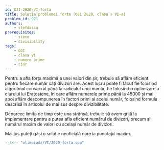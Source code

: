 ```yaml
---
id: OJI-2020-VI-forta
title: Soluția problemei forta (OJI 2020, clasa a VI-a)
problem_id: 921
authors: 
    - stefdasca
prerequisites:
    - sieve
    - divisibility
tags:
    - OJI
    - clasa VI
    - numere prime
    - ciur
---
```


Pentru a afla forța maximă a unei valori din șir, trebuie să aflăm eficient pentru
fiecare număr câți divizori are. Acest lucru poate fi făcut fie folosind algoritmul
consacrat până la radicalul unui număr, fie folosind o optimizare a ciurului lui
Eratostene, în care aflăm numerele prime până la $45000$ și mai apoi aflăm
descompunerea în factori primi ai acelui număr, folosind formula descrisă în
articolul de mai sus despre divizibilitate.

Deoarece limita de timp este una strânsă, trebuie să avem grijă la implementare
pentru a putea afla eficient numărul de divizori, precum și numărul maxim de valori
cu același număr de divizori.

Mai jos puteți găsi o soluție neoficială care ia punctajul maxim.

```cpp
--8<-- "olimpiada/VI/2020-forta.cpp"
```
